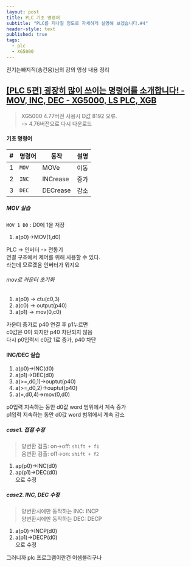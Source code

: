 ```yaml
---  
layout: post  
title: PLC 기초 명령어  
subtitle: "PLC를 지나칠 정도로 자세하게 설명해 보겠습니다.#4"
header-style: text  
published: true  
tags:  
  - plc  
  - XG5000   
---  
```

전기는빠지직(송건웅)님의 강의 영상 내용 정리  
  
## [[PLC 5편] 굉장히 많이 쓰이는 명령어를 소개합니다! - MOV, INC, DEC - XG5000, LS PLC, XGB](https://youtu.be/L180yF1S-5I?si=Wk0JzHN1ysdKYfXG)  
  
> XG5000 4.77버전 사용시 D값 8192 오류.   
> -> 4.76버전으로 다시 다운로드  
  
  
#### 기초 명령어   
    
|#|명령어|동작|설명|    
|---|---|---|---|    
|1|`MOV`|MOVe|이동|    
|2|`INC`|INCrease|증가|  
|3|`DEC`|DECrease|감소|    
    
    
##### MOV 실습    
`MOV 1 D0` : D0에 1을 저장  
  
1. a(p0)->MOV(1,d0)  
  
PLC -> 인버터 -> 전동기  
연결 구조에서 제어를 위해 사용할 수 있다.   
라는데 모르겠음 인버터가 뭐지요   
  
###### mov로 카운터 초기화  
1. a(p0) -> ctu(c0,3)  
2. a(c0) -> output(p40)  
3. a(p1) -> mov(0,c0)  
  
카운터 증가로 p40 연결 후 p1누르면  
c0값은 0이 되지만 p40 차단되지 않음  
다시 p0입력시 c0값 1로 증가, p40 차단  
  
#### INC/DEC 실습  
1. a(p0)->INC(d0)  
2. a(p1)->DEC(d0)  
3. a(>=,d0,1)->ouptut(p40)  
4. a(>=,d0,2)->ouptut(p40)  
5. a(=,d0,4)->mov(0,d0)  
  
p0입력 지속하는 동안 d0값 word 범위에서 계속 증가  
p1입력 지속하는 동안 d0값 word 범위에서 계속 감소  
  
##### case1. 접점 수정   
> 양변환 검출: on->off: `shift + f1`  
> 음변환 검출: off->on: `shift + f2`  
  
1. ap(p0)->INC(d0)  
2. ap(p1)->DEC(d0)  
으로 수정  
  
  
##### case2. INC, DEC 수정    
> 양변환시에만 동작하는 INC: INCP   
> 양변환시에만 동작하는 DEC: DECP  
  
1. a(p0)->INCP(d0)  
2. a(p1)->DECP(d0)  
으로 수정  
  
  
  
  
  



그러니까 plc 프로그램이란건 어셈블리구나 